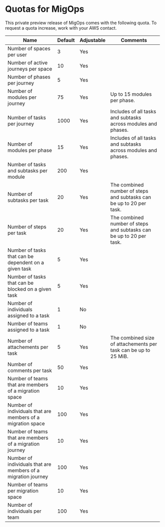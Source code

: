 # Quotas for MigOps<a name="load-balancer-limits"></a>

This private preview release of MigOps comes with the following quota\. To request a quota increase, work with your AWS contact\. 


| Name | Default | Adjustable | Comments | 
| --- | --- | --- | --- | 
| Number of spaces per user | 3 | Yes |  | 
| Number of active journeys per space | 10 | Yes |  | 
| Number of phases per journey | 5 | Yes |  | 
| Number of modules per journey | 75 | Yes | Up to 15 modules per phase\. | 
| Number of tasks per journey | 1000 | Yes | Includes of all tasks and subtasks across modules and phases\. | 
| Number of modules per phase | 15 | Yes | Includes of all tasks and subtasks across modules and phases\. | 
| Number of tasks and subtasks per module | 200 | Yes |  | 
| Number of subtasks per task | 20 | Yes | The combined number of steps and subtasks can be up to 20 per task\. | 
| Number of steps per task | 20 | Yes | The combined number of steps and subtasks can be up to 20 per task\. | 
| Number of tasks that can be dependent on a given task | 5 | Yes |  | 
| Number of tasks that can be blocked on a given task | 5 | Yes |  | 
| Number of individuals assigned to a task | 1 | No |  | 
| Number of teams assigned to a task | 1 | No |  | 
| Number of attachements per task | 5 | Yes | The combined size of attachements per task can be up to 25 MiB\. | 
| Number of comments per task | 50 | Yes |  | 
| Number of teams that are members of a migration space | 10 | Yes |  | 
| Number of individuals that are members of a migration space | 100 | Yes |  | 
| Number of teams that are members of a migration journey | 10 | Yes |  | 
| Number of individuals that are members of a migration journey | 100 | Yes |  | 
| Number of teams per migration space | 10 | Yes |  | 
| Number of individuals per team | 100 | Yes |  | 